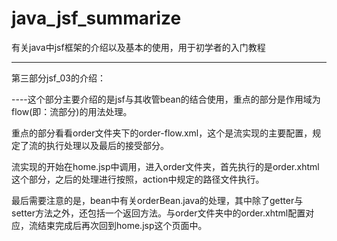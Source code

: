 # java_jsf_summarize
有关java中jsf框架的介绍以及基本的使用，用于初学者的入门教程


---------------------------------------------------------------------------------------------------
第三部分jsf_03的介绍：

----这个部分主要介绍的是jsf与其收管bean的结合使用，重点的部分是作用域为flow(即：流部分)的用法处理。

重点的部分看看order文件夹下的order-flow.xml，这个是流实现的主要配置，规定了流的执行处理以及最后的接受部分。

流实现的开始在home.jsp中调用，进入order文件夹，首先执行的是order.xhtml这个部分，之后的处理进行按照，action中规定的路径文件执行。

最后需要注意的是，bean中有关orderBean.java的处理，其中除了getter与setter方法之外，还包括一个返回方法。与order文件夹中的order.xhtml配置对应，流结束完成后再次回到home.jsp这个页面中。
